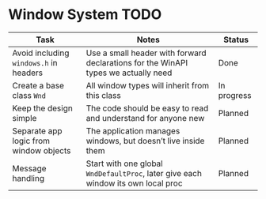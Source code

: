 # Window System TODO

| Task | Notes | Status |
|------|-------|--------|
| Avoid including `windows.h` in headers | Use a small header with forward declarations for the WinAPI types we actually need | Done |
| Create a base class `Wnd` | All window types will inherit from this class | In progress |
| Keep the design simple | The code should be easy to read and understand for anyone new | Planned |
| Separate app logic from window objects | The application manages windows, but doesn’t live inside them | Planned |
| Message handling | Start with one global `WndDefaultProc`, later give each window its own local proc | Planned |
